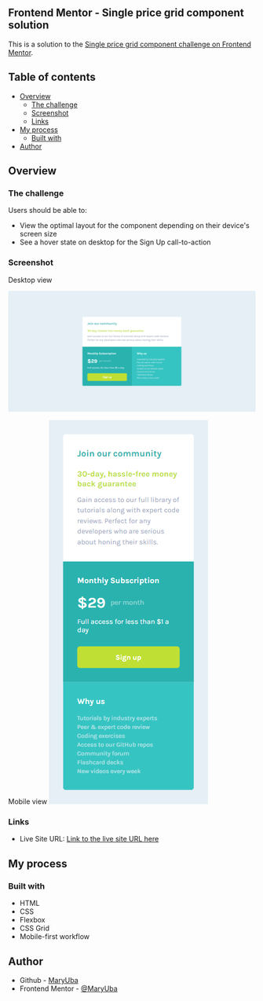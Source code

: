 ## Frontend Mentor - Single price grid component solution

This is a solution to the [Single price grid component challenge on Frontend Mentor](https://www.frontendmentor.io/challenges/single-price-grid-component-5ce41129d0ff452fec5abbbc). 

## Table of contents

- [Overview](#overview)
  - [The challenge](#the-challenge)
  - [Screenshot](#screenshot)
  - [Links](#links)
- [My process](#my-process)
  - [Built with](#built-with)
- [Author](#author)

    

## Overview

### The challenge

Users should be able to:

- View the optimal layout for the component depending on their device's screen size
- See a hover state on desktop for the Sign Up call-to-action

### Screenshot
Desktop view

![screenshot](./image/Desktop%20preview.png)

Mobile view
![screenshot](./image/Mobile%20preview.png)


### Links

- Live Site URL: [Link to the live site URL here](https://maryuba.github.io/Single-price-grid-component/)

## My process

### Built with

- HTML
- CSS 
- Flexbox
- CSS Grid
- Mobile-first workflow


## Author

- Github - [MaryUba](https://github.com/MaryUba)
- Frontend Mentor - [@MaryUba](https://www.frontendmentor.io/profile/MaryUba)


